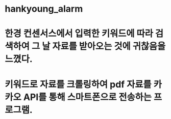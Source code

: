 # hankyoung_alarm

# 한경 컨센서스에서 입력한 키워드에 따라 검색하여 그 날 자료를 받아오는 것에 귀찮음을 느꼈다.
# 키워드로 자료를 크롤링하여 pdf 자료를 카카오 API를 통해 스마트폰으로 전송하는 프로그램.
